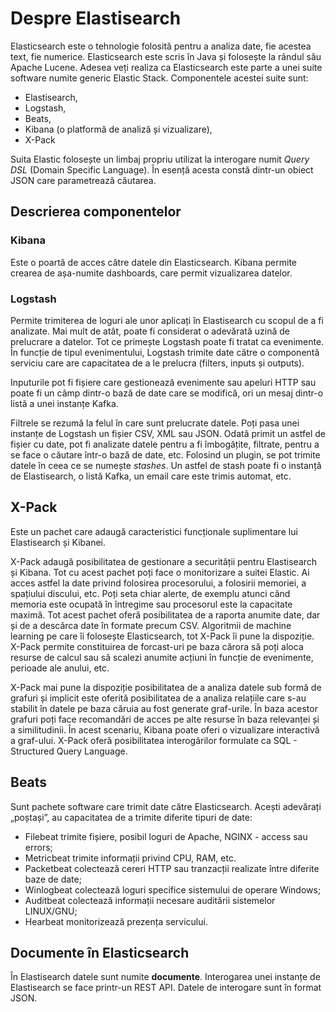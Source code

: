 # Despre Elastisearch

Elasticsearch este o tehnologie folosită pentru a analiza date, fie acestea text, fie numerice. Elasticsearch este scris în Java și folosește la rândul său Apache Lucene. Adesea veți realiza ca Elasticsearch este parte a unei suite software numite generic Elastic Stack. Componentele acestei suite sunt:

- Elastisearch,
- Logstash,
- Beats,
- Kibana (o platformă de analiză și vizualizare),
- X-Pack

Suita Elastic folosește un limbaj propriu utilizat la interogare numit *Query DSL* (Domain Specific Language). În esență acesta constă dintr-un obiect JSON care parametrează căutarea.

## Descrierea componentelor

### Kibana

Este o poartă de acces către datele din Elasticsearch. Kibana permite crearea de așa-numite dashboards, care permit vizualizarea datelor.

### Logstash

Permite trimiterea de loguri ale unor aplicați în Elastisearch cu scopul de a fi analizate. Mai mult de atât, poate fi considerat o adevărată uzină de prelucrare a datelor. Tot ce primește Logstash poate fi tratat ca evenimente. În funcție de tipul evenimentului, Logstash trimite date către o componentă serviciu care are capacitatea de a le prelucra (filters, inputs și outputs).

Inputurile pot fi fișiere care gestionează evenimente sau apeluri HTTP sau poate fi un câmp dintr-o bază de date care se modifică, ori un mesaj dintr-o listă a unei instanțe Kafka.

Filtrele se rezumă la felul în care sunt prelucrate datele. Poți pasa unei instanțe de Logstash un fișier CSV, XML sau JSON. Odată primit un astfel de fișier cu date, pot fi analizate datele pentru a fi îmbogățite, filtrate, pentru a se face o căutare într-o bază de date, etc. Folosind un plugin, se pot trimite datele în ceea ce se numește *stashes*. Un astfel de stash poate fi o instanță de Elastisearch, o listă Kafka, un email care este trimis automat, etc.

## X-Pack

Este un pachet care adaugă caracteristici funcționale suplimentare lui Elastisearch și Kibanei.

X-Pack adaugă posibilitatea de gestionare a securității pentru Elastisearch și Kibana. Tot cu acest pachet poți face o monitorizare a suitei Elastic. Ai acces astfel la date privind folosirea procesorului, a folosirii memoriei, a spațiului discului, etc. Poți seta chiar alerte, de exemplu atunci când memoria este ocupată în întregime sau procesorul este la capacitate maximă. Tot acest pachet oferă posibilitatea de a raporta anumite date, dar și de a descărca date în formate precum CSV.
Algoritmii de machine learning pe care îi folosește Elasticsearch, tot X-Pack îi pune la dispoziție.
X-Pack permite constituirea de forcast-uri pe baza cărora să poți aloca resurse de calcul sau să scalezi anumite acțiuni în funcție de evenimente, perioade ale anului, etc.

X-Pack mai pune la dispoziție posibilitatea de a analiza datele sub formă de grafuri și implicit este oferită posibilitatea de a analiza relațiile care s-au stabilit în datele pe baza căruia au fost generate graf-urile. În baza acestor grafuri poți face recomandări de acces pe alte resurse în baza relevanței și a similitudinii. În acest scenariu, Kibana poate oferi o vizualizare interactivă a graf-ului.
X-Pack oferă posibilitatea interogărilor formulate ca SQL - Structured Query Language.

## Beats

Sunt pachete software care trimit date către Elasticsearch. Acești adevărați „poștași”, au capacitatea de a trimite diferite tipuri de date:

- Filebeat trimite fișiere, posibil loguri de Apache, NGINX - access sau errors;
- Metricbeat trimite informații privind CPU, RAM, etc.
- Packetbeat colectează cereri HTTP sau tranzacții realizate între diferite baze de date;
- Winlogbeat colectează loguri specifice sistemului de operare Windows;
- Auditbeat colectează informații necesare auditării sistemelor LINUX/GNU;
- Hearbeat monitorizează prezența servicului.

## Documente în Elasticsearch

În Elastisearch datele sunt numite **documente**.
Interogarea unei instanțe de Elastisearch se face printr-un REST API. Datele de interogare sunt în format JSON.
